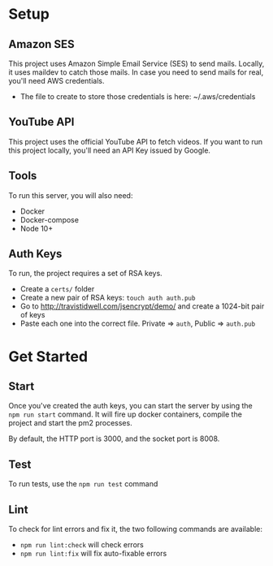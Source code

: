 # Setup

## Amazon SES
This project uses Amazon Simple Email Service (SES) to send mails. Locally,
it uses maildev to catch those mails. In case you need to send mails for real, you'll need AWS credentials.
- The file to create to store those credentials is here: ~/.aws/credentials

## YouTube API
This project uses the official YouTube API to fetch videos. If you want to run this project locally, you'll need an API Key issued by Google.

## Tools
To run this server, you will also need:
- Docker
- Docker-compose
- Node 10+

## Auth Keys
To run, the project requires a set of RSA keys.

- Create a `certs/` folder
- Create a new pair of RSA keys: `touch auth auth.pub`
- Go to http://travistidwell.com/jsencrypt/demo/ and create a 1024-bit pair of keys
- Paste each one into the correct file. Private => `auth`, Public => `auth.pub`

# Get Started

## Start
Once you've created the auth keys, you can start the server by using the `npm run start` command. It will
fire up docker containers, compile the project and start the pm2 processes.

By default, the HTTP port is 3000, and the socket port is 8008.

## Test
To run tests, use the `npm run test` command

## Lint
To check for lint errors and fix it, the two following commands are available:

- `npm run lint:check` will check errors
- `npm run lint:fix` will fix auto-fixable errors